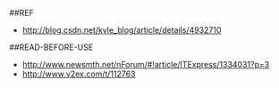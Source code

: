 
##REF
* http://blog.csdn.net/kyle_blog/article/details/4932710

##READ-BEFORE-USE
* http://www.newsmth.net/nForum/#!article/ITExpress/1334031?p=3
* http://www.v2ex.com/t/112763

